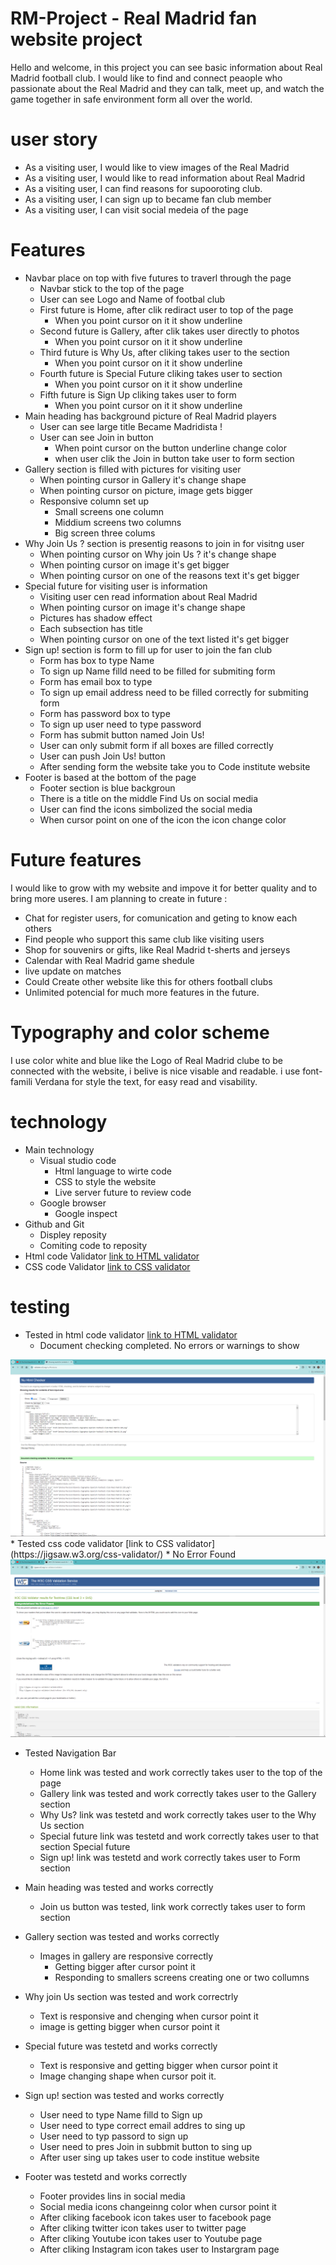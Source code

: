 # RM-Project - Real Madrid fan website project

Hello and welcome, in this project you can see basic information about Real Madrid football club. I would like to find and connect peaople who passionate about the Real Madrid and they can talk, meet up, and watch the game together in safe environment form all over the world. 

# user story 

* As a visiting user, I would like to view images of the Real Madrid
* As a visiting user, I would like to read information about Real Madrid
* As a visiting user, I can find reasons for supooroting club.
* As a visiting user, I can sign up to became fan club member
* As a visiting user, I can visit social medeia of the page


# Features 

* Navbar place on top with five futures to traverl through the page
    * Navbar stick to the top of the page
    * User can see Logo and Name of footbal club
    * First future is Home, after clik rediract user to top of the page
        * When you point cursor on it it show underline 
    * Second future is Gallery, after clik takes user directly to photos
        * When you point cursor on it it show underline
    * Third future is Why Us, after cliking takes user to the section
        * When you point cursor on it it show underline
    * Fourth future is Special Future cliking takes user to section
        * When you point cursor on it it show underline
    * Fifth future is Sign Up cliking takes user to form
        * When you point cursor on it it show underline
* Main heading has background picture of Real Madrid players 
    * User can see large title Became Madridista !
    * User can see Join in button
        * When point cursor on the button underline change color
        * when user clik the Join in button take user to form section
* Gallery section is filled with pictures for visiting user
    * When pointing cursor in Gallery it's change shape 
    * When pointing cursor on picture, image gets bigger
    * Responsive column set up
        * Small screens one column
        * Middium screens two columns
        * Big screen three colums 
* Why Join Us ? section is presentig reasons to join in for visitng user
    * When pointing cursor on Why join Us ? it's change shape 
    * When pointing cursor on image it's get bigger 
    * When pointing cursor on one of the reasons text it's get bigger
* Special future for visiting user is information 
    * Visiting user cen read information about Real Madrid
    * When pointing cursor on image it's change shape 
    * Pictures has shadow effect
    * Each subsection has title 
    * When pointing cursor on one of the text listed it's get bigger
* Sign up! section is form to fill up for user to join the fan club
    * Form has box to type Name 
    * To sign up Name filld need to be filled for submiting form 
    * Form has email box to type
    * To sign up email address need to be filled correctly for submiting form
    * Form has password box to type 
    * To sign up user need to type password 
    * Form has submit button named Join Us!
    * User can only submit form if all boxes are filled correctly
    * User can push Join Us! button
    * After sending form the website take you to Code institute website
* Footer is based at the bottom of the page 
    * Footer section is blue backgroun
    * There is a title on the middle Find Us on social media
    * User can find the icons simbolized the social media 
    * When cursor point on one of the icon the icon change color 


# Future features 

I would like to grow with my website and impove it for better quality and to bring more useres. I am planning to create in future :
 *  Chat for register users, for comunication and geting to know each others 
 * Find people who support this same club like visiting users
 * Shop for souvenirs or gifts, like Real Madrid t-sherts and jerseys
 * Calendar with Real Madrid game shedule
 * live update on matches
 * Could Create other website like this for others football clubs  
 * Unlimited potencial for much more features in the future.  

# Typography and color scheme 

I use color white and blue like the Logo of Real Madrid clube to be connected with the website, i belive is nice visable and readable. 
i use font-famili Verdana for style the text, for easy read and visability. 


# technology 

* Main technology 
    * Visual studio code
        * Html language to wirte code
        * CSS to style the website  
        * Live server future to review code
    * Google browser 
        * Google inspect
* Github and Git 
    * Displey reposity 
    * Comiting code to reposity 
* Html code Validator [link to HTML validator](https://validator.w3.org/)
* CSS code Validator [link to CSS validator](https://jigsaw.w3.org/css-validator/)



# testing 

* Tested in html code validator [link to HTML validator](https://validator.w3.org/)
    * Document checking completed. No errors or warnings to show
<img src="assets/images/Html Validator.png">
* Tested css code validator [link to CSS validator](https://jigsaw.w3.org/css-validator/)
    * No Error Found
<img src="assets/images/CSS validator.png">

* Tested Navigation Bar 
    * Home link was tested and  work correctly takes user to the top of the page
    * Gallery link was tested and work correctly takes user to the Gallery section
    * Why Us? link was testetd and work correctly takes user to the Why Us section 
    * Special future link was testetd and work correctly takes user to that section Special future
    * Sign up! link was testetd and work correctly takes user to Form section 

* Main heading was tested and works correctly
    * Join us button was tested, link work correctly takes user to form section 

* Gallery section was tested and works correctly 
    * Images in gallery are responsive correctly
        * Getting bigger after cursor point it 
        * Responding to smallers screens creating one or two collumns
* Why join Us section was tested and work correctrly 
    * Text is responsive and chenging when cursor point it 
    * image is getting bigger when cursor point it 
* Special future was testetd and works correctly 
    * Text is responsive and getting bigger when cursor point it
    * Image changing shape when cursor poit it. 
* Sign up! section was tested and works correctly 
    * User need to type Name filld to Sign up 
    * User need to type correct email addres to sing up
    * User need to typ passord to sign up 
    * User need to pres Join in subbmit button to sing up 
    * After user sing up takes user to code institue website 
* Footer was testetd and works correctly 
    * Footer provides lins in social media 
    * Social media icons changeinng color when cursor point it 
    * After cliking facebook icon takes user to facebook page 
    * After cliking twitter icon takes user to twitter page 
    * After cliking Youtube icon takes user to Youtube page 
    * After cliking Instagram icon takes user to Instargram page  

        